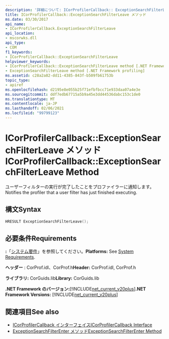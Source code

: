 ```yaml
---
description: '詳細について: ICorProfilerCallback:: ExceptionSearchFilterLeave メソッド'
title: ICorProfilerCallback::ExceptionSearchFilterLeave メソッド
ms.date: 03/30/2017
api_name:
- ICorProfilerCallback.ExceptionSearchFilterLeave
api_location:
- mscorwks.dll
api_type:
- COM
f1_keywords:
- ICorProfilerCallback::ExceptionSearchFilterLeave
helpviewer_keywords:
- ICorProfilerCallback::ExceptionSearchFilterLeave method [.NET Framework profiling]
- ExceptionSearchFilterLeave method [.NET Framework profiling]
ms.assetid: c28a2a82-dd11-4385-843f-b509fb61753b
topic_type:
- apiref
ms.openlocfilehash: d2195e8e055b25f71efbfbcc71e933daa07a4e3e
ms.sourcegitcommit: ddf7edb67715a5b9a45e3dd44536dabc153c1de0
ms.translationtype: MT
ms.contentlocale: ja-JP
ms.lasthandoff: 02/06/2021
ms.locfileid: "99799123"
---
```

# <a name="icorprofilercallbackexceptionsearchfilterleave-method"></a><span data-ttu-id="d3939-103">ICorProfilerCallback::ExceptionSearchFilterLeave メソッド</span><span class="sxs-lookup"><span data-stu-id="d3939-103">ICorProfilerCallback::ExceptionSearchFilterLeave Method</span></span>

<span data-ttu-id="d3939-104">ユーザーフィルターの実行が完了したことをプロファイラーに通知します。</span><span class="sxs-lookup"><span data-stu-id="d3939-104">Notifies the profiler that a user filter has just finished executing.</span></span>  
  
## <a name="syntax"></a><span data-ttu-id="d3939-105">構文</span><span class="sxs-lookup"><span data-stu-id="d3939-105">Syntax</span></span>  
  
```cpp  
HRESULT ExceptionSearchFilterLeave();  
```  
  
## <a name="requirements"></a><span data-ttu-id="d3939-106">必要条件</span><span class="sxs-lookup"><span data-stu-id="d3939-106">Requirements</span></span>  

 <span data-ttu-id="d3939-107">**:**「[システム要件](../../get-started/system-requirements.md)」を参照してください。</span><span class="sxs-lookup"><span data-stu-id="d3939-107">**Platforms:** See [System Requirements](../../get-started/system-requirements.md).</span></span>  
  
 <span data-ttu-id="d3939-108">**ヘッダー** : CorProf.idl、CorProf.h</span><span class="sxs-lookup"><span data-stu-id="d3939-108">**Header:** CorProf.idl, CorProf.h</span></span>  
  
 <span data-ttu-id="d3939-109">**ライブラリ:** CorGuids.lib</span><span class="sxs-lookup"><span data-stu-id="d3939-109">**Library:** CorGuids.lib</span></span>  
  
 <span data-ttu-id="d3939-110">**.NET Framework のバージョン:**[!INCLUDE[net_current_v20plus](../../../../includes/net-current-v20plus-md.md)]</span><span class="sxs-lookup"><span data-stu-id="d3939-110">**.NET Framework Versions:** [!INCLUDE[net_current_v20plus](../../../../includes/net-current-v20plus-md.md)]</span></span>  
  
## <a name="see-also"></a><span data-ttu-id="d3939-111">関連項目</span><span class="sxs-lookup"><span data-stu-id="d3939-111">See also</span></span>

- [<span data-ttu-id="d3939-112">ICorProfilerCallback インターフェイス</span><span class="sxs-lookup"><span data-stu-id="d3939-112">ICorProfilerCallback Interface</span></span>](icorprofilercallback-interface.md)
- [<span data-ttu-id="d3939-113">ExceptionSearchFilterEnter メソッド</span><span class="sxs-lookup"><span data-stu-id="d3939-113">ExceptionSearchFilterEnter Method</span></span>](icorprofilercallback-exceptionsearchfilterenter-method.md)
